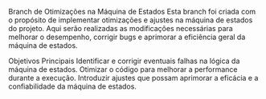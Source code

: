 Branch de Otimizações na Máquina de Estados
Esta branch foi criada com o propósito de implementar otimizações e ajustes na máquina de estados do projeto. Aqui serão realizadas as modificações necessárias para melhorar o desempenho, corrigir bugs e aprimorar a eficiência geral da máquina de estados.

Objetivos Principais
Identificar e corrigir eventuais falhas na lógica da máquina de estados.
Otimizar o código para melhorar a performance durante a execução.
Introduzir ajustes que possam aprimorar a eficácia e a confiabilidade da máquina de estados.
